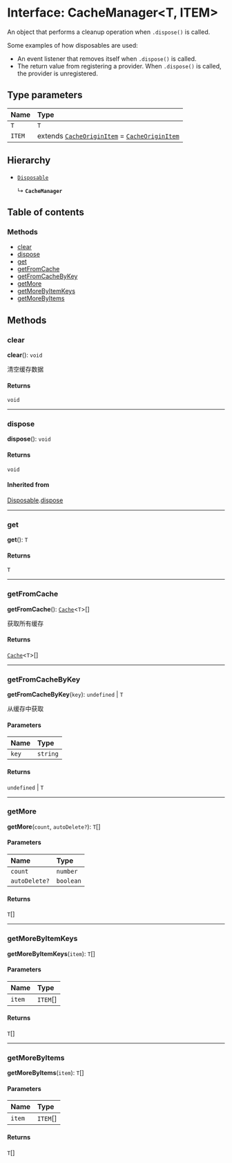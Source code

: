 # Interface: CacheManager\<T, ITEM>

An object that performs a cleanup operation when `.dispose()` is called.

Some examples of how disposables are used:

* An event listener that removes itself when `.dispose()` is called.
* The return value from registering a provider. When `.dispose()` is called, the provider is unregistered.

## Type parameters

| Name | Type |
| :------ | :------ |
| `T` | `T` |
| `ITEM` | extends [`CacheOriginItem`](/en/auto-docs/utils/interfaces/CacheOriginItem.md) = [`CacheOriginItem`](/en/auto-docs/utils/interfaces/CacheOriginItem.md) |

## Hierarchy

* [`Disposable`](/en/auto-docs/utils/interfaces/Disposable-1.md)

  ↳ **`CacheManager`**

## Table of contents

### Methods

* [clear](/en/auto-docs/utils/interfaces/CacheManager.md#clear)
* [dispose](/en/auto-docs/utils/interfaces/CacheManager.md#dispose)
* [get](/en/auto-docs/utils/interfaces/CacheManager.md#get)
* [getFromCache](/en/auto-docs/utils/interfaces/CacheManager.md#getfromcache)
* [getFromCacheByKey](/en/auto-docs/utils/interfaces/CacheManager.md#getfromcachebykey)
* [getMore](/en/auto-docs/utils/interfaces/CacheManager.md#getmore)
* [getMoreByItemKeys](/en/auto-docs/utils/interfaces/CacheManager.md#getmorebyitemkeys)
* [getMoreByItems](/en/auto-docs/utils/interfaces/CacheManager.md#getmorebyitems)

## Methods

### clear

**clear**(): `void`

清空缓存数据

#### Returns

`void`

***

### dispose

**dispose**(): `void`

#### Returns

`void`

#### Inherited from

[Disposable](/en/auto-docs/utils/interfaces/Disposable-1.md).[dispose](/en/auto-docs/utils/interfaces/Disposable-1.md#dispose)

***

### get

**get**(): `T`

#### Returns

`T`

***

### getFromCache

**getFromCache**(): [`Cache`](/en/auto-docs/utils/types/Cache-1.md)<`T`>\[]

获取所有缓存

#### Returns

[`Cache`](/en/auto-docs/utils/types/Cache-1.md)<`T`>\[]

***

### getFromCacheByKey

**getFromCacheByKey**(`key`): `undefined` | `T`

从缓存中获取

#### Parameters

| Name | Type |
| :------ | :------ |
| `key` | `string` |

#### Returns

`undefined` | `T`

***

### getMore

**getMore**(`count`, `autoDelete?`): `T`\[]

#### Parameters

| Name | Type |
| :------ | :------ |
| `count` | `number` |
| `autoDelete?` | `boolean` |

#### Returns

`T`\[]

***

### getMoreByItemKeys

**getMoreByItemKeys**(`item`): `T`\[]

#### Parameters

| Name | Type |
| :------ | :------ |
| `item` | `ITEM`\[] |

#### Returns

`T`\[]

***

### getMoreByItems

**getMoreByItems**(`item`): `T`\[]

#### Parameters

| Name | Type |
| :------ | :------ |
| `item` | `ITEM`\[] |

#### Returns

`T`\[]
